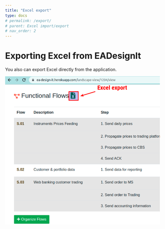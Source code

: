 ```yaml
---
title: "Excel export"
type: docs
# permalink: /export/
# parent: Excel import/export
# nav_order: 2
---
```


# Exporting Excel from EADesignIt

You also can export Excel directly from the application.

![Export Excel](./selection_001.png)

